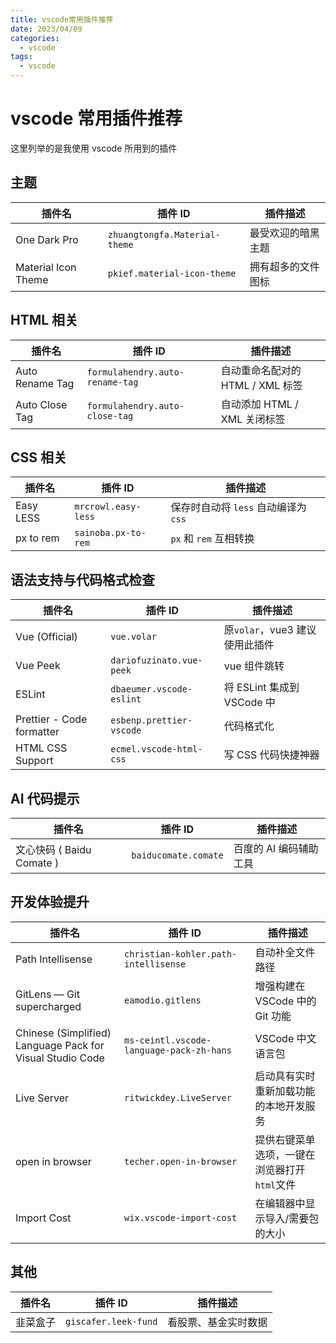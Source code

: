 ```yaml
---
title: vscode常用插件推荐
date: 2023/04/09
categories:
  - vscode
tags:
  - vscode
---
```


# vscode 常用插件推荐

这里列举的是我使用 vscode 所用到的插件

## 主题

| 插件名              | 插件 ID                       | 插件描述           |
| ------------------- | ----------------------------- | ------------------ |
| One Dark Pro        | `zhuangtongfa.Material-theme` | 最受欢迎的暗黑主题 |
| Material Icon Theme | `pkief.material-icon-theme`   | 拥有超多的文件图标 |

## HTML 相关

| 插件名          | 插件 ID                         | 插件描述                         |
| --------------- | ------------------------------- | -------------------------------- |
| Auto Rename Tag | `formulahendry.auto-rename-tag` | 自动重命名配对的 HTML / XML 标签 |
| Auto Close Tag  | `formulahendry.auto-close-tag`  | 自动添加 HTML / XML 关闭标签     |

## CSS 相关

| 插件名    | 插件 ID             | 插件描述                             |
| --------- | ------------------- | ------------------------------------ |
| Easy LESS | `mrcrowl.easy-less` | 保存时自动将 `less` 自动编译为 `css` |
| px to rem | `sainoba.px-to-rem` | `px` 和 `rem` 互相转换               |

## 语法支持与代码格式检查

| 插件名                    | 插件 ID                  | 插件描述                       |
| ------------------------- | ------------------------ | ------------------------------ |
| Vue (Official)            | `vue.volar`              | 原`volar`，vue3 建议使用此插件 |
| Vue Peek                  | `dariofuzinato.vue-peek` | vue 组件跳转                   |
| ESLint                    | `dbaeumer.vscode-eslint` | 将 ESLint 集成到 VSCode 中     |
| Prettier - Code formatter | `esbenp.prettier-vscode` | 代码格式化                     |
| HTML CSS Support          | `ecmel.vscode-html-css`  | 写 CSS 代码快捷神器            |

## AI 代码提示

| 插件名                    | 插件 ID              | 插件描述               |
| ------------------------- | -------------------- | ---------------------- |
| 文心快码 ( Baidu Comate ) | `baiducomate.comate` | 百度的 AI 编码辅助工具 |

## 开发体验提升

| 插件名                                                    | 插件 ID                                  | 插件描述                                     |
| --------------------------------------------------------- | ---------------------------------------- | -------------------------------------------- |
| Path Intellisense                                         | `christian-kohler.path-intellisense`     | 自动补全文件路径                             |
| GitLens — Git supercharged                                | `eamodio.gitlens`                        | 增强构建在 VSCode 中的 Git 功能              |
| Chinese (Simplified) Language Pack for Visual Studio Code | `ms-ceintl.vscode-language-pack-zh-hans` | VSCode 中文语言包                            |
| Live Server                                               | `ritwickdey.LiveServer`                  | 启动具有实时重新加载功能的本地开发服务       |
| open in browser                                           | `techer.open-in-browser`                 | 提供右键菜单选项，一键在浏览器打开`html`文件 |
| Import Cost                                               | `wix.vscode-import-cost`                 | 在编辑器中显示导入/需要包的大小              |

## 其他

| 插件名   | 插件 ID              | 插件描述             |
| -------- | -------------------- | -------------------- |
| 韭菜盒子 | `giscafer.leek-fund` | 看股票、基金实时数据 |
